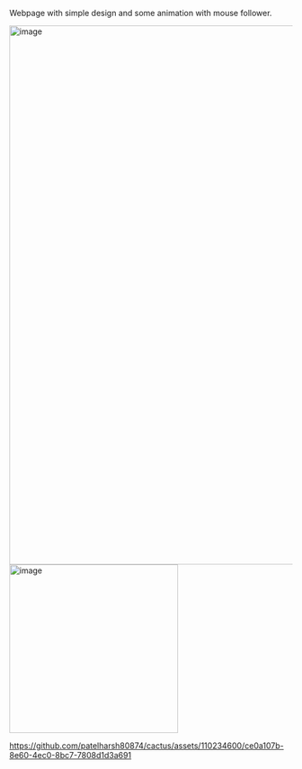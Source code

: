 Webpage with simple design and some animation with mouse follower.

<img width="960" alt="image" src="https://github.com/patelharsh80874/cactus/assets/110234600/51c87d6d-42f1-4aa0-9121-2c97cb4c05e1">
<img width="300" alt="image" src="https://github.com/patelharsh80874/cactus/assets/110234600/5c407797-3474-44a7-b2e5-91995928b0aa">






https://github.com/patelharsh80874/cactus/assets/110234600/ce0a107b-8e60-4ec0-8bc7-7808d1d3a691



